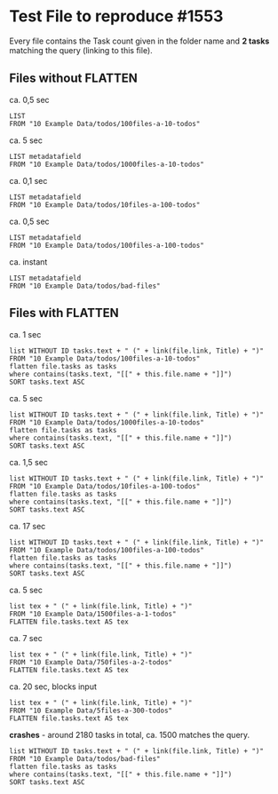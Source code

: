 
# Test File to reproduce #1553

Every file contains the Task count given in the folder name and **2 tasks** matching the query (linking to this file).

## Files without FLATTEN

ca. 0,5 sec
```
LIST
FROM "10 Example Data/todos/100files-a-10-todos"
```

ca. 5 sec
```
LIST metadatafield
FROM "10 Example Data/todos/1000files-a-10-todos"
```

ca. 0,1 sec
```
LIST metadatafield
FROM "10 Example Data/todos/10files-a-100-todos"
```

ca. 0,5 sec
```
LIST metadatafield
FROM "10 Example Data/todos/100files-a-100-todos"
```

ca. instant
```
LIST metadatafield
FROM "10 Example Data/todos/bad-files"
```

## Files with FLATTEN

ca. 1 sec
```
list WITHOUT ID tasks.text + " (" + link(file.link, Title) + ")"
FROM "10 Example Data/todos/100files-a-10-todos"
flatten file.tasks as tasks
where contains(tasks.text, "[[" + this.file.name + "]]")
SORT tasks.text ASC
```

ca. 5 sec
```
list WITHOUT ID tasks.text + " (" + link(file.link, Title) + ")"
FROM "10 Example Data/todos/1000files-a-10-todos"
flatten file.tasks as tasks
where contains(tasks.text, "[[" + this.file.name + "]]")
SORT tasks.text ASC
```

ca. 1,5 sec
```
list WITHOUT ID tasks.text + " (" + link(file.link, Title) + ")"
FROM "10 Example Data/todos/10files-a-100-todos"
flatten file.tasks as tasks
where contains(tasks.text, "[[" + this.file.name + "]]")
SORT tasks.text ASC
```

ca. 17 sec
```
list WITHOUT ID tasks.text + " (" + link(file.link, Title) + ")"
FROM "10 Example Data/todos/100files-a-100-todos"
flatten file.tasks as tasks
where contains(tasks.text, "[[" + this.file.name + "]]")
SORT tasks.text ASC
```

ca. 5 sec
```dataview
list tex + " (" + link(file.link, Title) + ")"
FROM "10 Example Data/1500files-a-1-todos"
FLATTEN file.tasks.text AS tex
```

ca. 7 sec
```dataview
list tex + " (" + link(file.link, Title) + ")"
FROM "10 Example Data/750files-a-2-todos"
FLATTEN file.tasks.text AS tex
```

ca. 20 sec, blocks input
```dataview
list tex + " (" + link(file.link, Title) + ")"
FROM "10 Example Data/5files-a-300-todos"
FLATTEN file.tasks.text AS tex
```

**crashes** - around 2180 tasks in total, ca. 1500 matches the query. 
```
list WITHOUT ID tasks.text + " (" + link(file.link, Title) + ")"
FROM "10 Example Data/todos/bad-files"
flatten file.tasks as tasks
where contains(tasks.text, "[[" + this.file.name + "]]")
SORT tasks.text ASC
```

